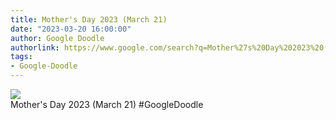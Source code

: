 ```yaml
---
title: Mother's Day 2023 (March 21)
date: "2023-03-20 16:00:00"
author: Google Doodle
authorlink: https://www.google.com/search?q=Mother%27s%20Day%202023%20(March%2021)
tags:
- Google-Doodle
---
```

<img src="https://www.google.com/logos/doodles/2023/mothers-day-2023-march-21-6753651837110141-law.gif" referrerpolicy="no-referrer"><br>Mother's Day 2023 (March 21) #GoogleDoodle
